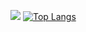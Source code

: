 


 ![](https://github-readme-stats.vercel.app/api?username=erik-oliveira-leao&show_icons=true&theme=flag-india)
 [![Top Langs](https://github-readme-stats.vercel.app/api/top-langs/?username=erik-oliveira-leao&hide_progress=true)](https://github.com/erik-oliveira-leao/readme)

<!--
**erik-oliveira-leao/erik-oliveira-leao** is a ✨ _special_ ✨ repository because its `README.md` (this file) appears on your GitHub profile.

Here are some ideas to get you started:

- 🔭 I’m currently working on ...
- 🌱 I’m currently learning ...
- 👯 I’m looking to collaborate on ...
- 🤔 I’m looking for help with ...
- 💬 Ask me about ...
- 📫 How to reach me: ...
- 😄 Pronouns: ...
- ⚡ Fun fact: ...
-->

